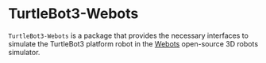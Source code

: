 # TurtleBot3-Webots

`TurtleBot3-Webots` is a package that provides the necessary interfaces to simulate the TurtleBot3 platform robot in the [Webots](https://cyberbotics.com/) open-source 3D robots simulator. 
